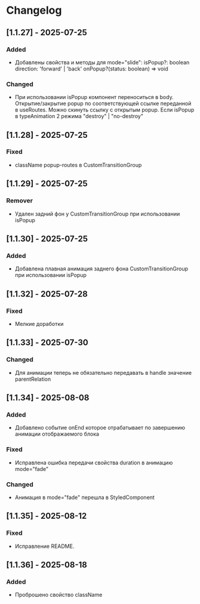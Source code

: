 # Changelog

## [1.1.27] - 2025-07-25
### Added
*   Добавлены свойства и методы для mode="slide": 
    isPopup?: boolean
    direction: 'forward' | 'back'
    onPopup?(status: boolean) => void 

### Changed
*   При использовании isPopup компонент переноситься в body. Открытие/закрытие popup по соответствующей ссылке переданной в useRoutes. Можно скинуть ссылку с открытым    popup. 
    Если isPopup в typeAnimation 2 режима "destroy" | "no-destroy"



## [1.1.28] - 2025-07-25
### Fixed
*   className popup-routes в CustomTransitionGroup



## [1.1.29] - 2025-07-25
### Remover
*   Удален задний фон у CustomTransitionGroup при использовании isPopup



## [1.1.30] - 2025-07-25
### Added
*   Добавлена плавная анимация заднего фона CustomTransitionGroup при использовании isPopup



## [1.1.32] - 2025-07-28
### Fixed
*   Мелкие доработки



## [1.1.33] - 2025-07-30
### Changed
*   Для анимации теперь не обязательно передавать в handle значение parentRelation



## [1.1.34] - 2025-08-08
### Added
*   Добавлено событие onEnd которое отрабатывает по завершению анимации отображаемого блока

### Fixed
*   Исправлена ошибка передачи свойства duration в анимацию mode="fade" 

### Changed
*   Анимация в mode="fade" перешла в StyledComponent

## [1.1.35] - 2025-08-12
### Fixed
*   Исправление README. 

## [1.1.36] - 2025-08-18
### Added
*   Проброшено свойство className 